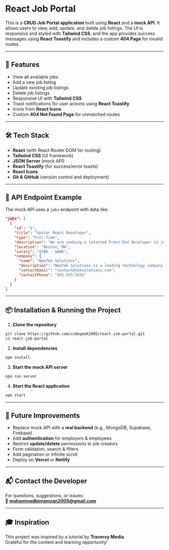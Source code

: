 # React Job Portal

This is a **CRUD Job Portal application** built using **React** and a **mock API**. It allows users to view, add, update, and delete job listings. The UI is responsive and styled with **Tailwind CSS**, and the app provides success messages using **React Toastify** and includes a custom **404 Page** for invalid routes.

---

## 🚀 Features

- View all available jobs  
- Add a new job listing  
- Update existing job listings  
- Delete job listings  
- Responsive UI with **Tailwind CSS**  
- Toast notifications for user actions using **React Toastify**  
- Icons from **React Icons**  
- Custom **404 Not Found Page** for unmatched routes

---

## 🛠️ Tech Stack

- **React** (with React Router DOM for routing)  
- **Tailwind CSS** (UI framework)  
- **JSON Server** (mock API)  
- **React Toastify** (for success/error toasts)  
- **React Icons**  
- **Git & GitHub** (version control and deployment)

---

## 📂 API Endpoint Example

The mock API uses a `jobs` endpoint with data like:

```json
"jobs": [
  {
    "id": "1",
    "title": "Senior React Developer",
    "type": "Full-Time",
    "description": "We are seeking a talented Front-End Developer to join our team in Boston, MA. The ideal candidate will have strong skills in HTML, CSS, and JavaScript, with experience working with modern JavaScript frameworks such as React or Angular.",
    "location": "Boston, MA",
    "salary": "$70K - $80K",
    "company": {
      "name": "NewTek Solutions",
      "description": "NewTek Solutions is a leading technology company specializing in web development and digital solutions. We pride ourselves on delivering high-quality products and services to our clients while fostering a collaborative and innovative work environment.",
      "contactEmail": "contact@teksolutions.com",
      "contactPhone": "555-555-5555"
    }
  }
]
```

---

## 📦 Installation & Running the Project

1. **Clone the repository**

```bash
git clone https://github.com/codegeek2005/react-job-portal.git
cd react-job-portal
```

2. **Install dependencies**

```bash
npm install
```

3. **Start the mock API server**

```bash
npm run server
```

4. **Start the React application**

```bash
npm start
```

---

## 🌱 Future Improvements

- Replace mock API with a **real backend** (e.g., MongoDB, Supabase, Firebase)  
- Add **authentication** for employers & employees  
- Restrict **update/delete** permissions to job creators  
- Form validation, search & filters  
- Add pagination or infinite scroll  
- Deploy on **Vercel** or **Netlify**

---

## 📬 Contact the Developer

For questions, suggestions, or issues:  
📧 **muhammadbinramzan2005@gmail.com**

---

## 🎓 Inspiration

This project was inspired by a tutorial by **Traversy Media**.  
Grateful for the content and learning opportunity!
